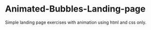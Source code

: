 # Animated-Bubbles-Landing-page
Simple landing page exercises with animation using html and css only. 
